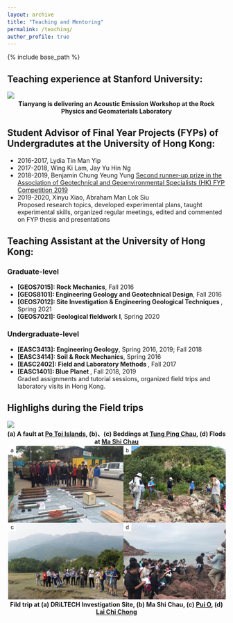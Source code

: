```yaml
---
layout: archive
title: "Teaching and Mentoring"
permalink: /teaching/
author_profile: true
---
```


{% include base_path %}
## Teaching experience at Stanford University:
<img src="/images/Teaching@Stanford.jpg"/>
<div align="center">
<b> Tianyang is delivering an Acoustic Emission Workshop at the Rock Physics and Geomaterials Laboratory</b>
</div> 

## Student Advisor of Final Year Projects (FYPs) of Undergradutes at the University of Hong Kong:
* 2016-2017, Lydia Tin Man Yip  
* 2017-2018, Wing Ki Lam, Jay Yu Hin Ng
* 2018-2019, Benjamin Chung Yeung Yung
  [Second runner-up prize in the Association of Geotechnical and Geoenvironmental Specialists (HK) FYP Competition 2019](https://www.earthsciences.hku.hk/news_and_events/news/72/?back=8fa435f675f288b6086d5b29f2647e42)
* 2019-2020, Xinyu Xiao, Abraham Man Lok Siu  
Proposed research topics, developed experimental plans, taught experimental skills, organized regular meetings, edited and commented on FYP thesis and presentations 

## Teaching Assistant at the University of Hong Kong:  
### Graduate-level  
  * <b>[GEOS7015]: Rock Mechanics</b>, Fall 2016
  * <b>[GEOS8101]: Engineering Geology and Geotechnical Design</b>, Fall 2016
  * <b>[GEOS7012]: Site Investigation & Engineering Geological Techniques </b>, Spring 2021
  * <b>[GEOS7021]: Geological fieldwork I</b>, Spring 2020  
### Undergraduate-level  
  * <b>[EASC3413]: Engineering Geology</b>, Spring 2016, 2019; Fall 2018
  * <b>[EASC3414]: Soil & Rock Mechanics</b>, Spring 2016
  * <b>[EASC2402]: Field and Laboratory Methods </b>, Fall 2017
  * <b>[EASC1401]: Blue Planet </b>, Fall 2018, 2019  
Graded assignments and tutorial sessions, organized field trips and laboratory visits in Hong Kong.
     

## Highlighs during the Field trips
  
<img src="/images/Geological structure in HK.jpg"/>
<div align="center">
<b>(a) A fault at <a href= "https://en.wikipedia.org/wiki/Po_Toi">Po Toi Islands</a>, (b)、(c) Beddings at <a href= "https://en.wikipedia.org/wiki/Tung_Ping_Chau">Tung Ping Chau</a>, (d) Flods at <a href= "https://en.wikipedia.org/wiki/Ma_Shi_Chau">Ma Shi Chau</a></b>
</div>  

<div align="center">  
<img src="/images/Field Trip in HK.jpg"/>
<b>Fild trip at (a) DRiLTECH Investigation Site, (b) Ma Shi Chau, (c) <a href= "https://en.wikipedia.org/wiki/Pui_O">Pui O</a>, (d) <a href= "https://en.wikipedia.org/wiki/Lai_Chi_Chong">Lai Chi Chong</a></b>
</div>